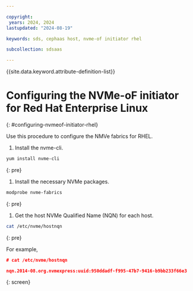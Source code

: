 ```yaml
---

copyright:
 years: 2024, 2024
lastupdated: "2024-08-19"

keywords: sds, cephaas host, nvme-of initiator rhel

subcollection: sdsaas

---
```


{{site.data.keyword.attribute-definition-list}}


# Configuring the NVMe-oF initiator for Red Hat Enterprise Linux
{: #configuring-nvmeof-initiator-rhel}

Use this procedure to configure the NMVe fabrics for RHEL.

1. Install the nvme-cli.

```sh
yum install nvme-cli
```
{: pre}


1. Install the necessary NVMe packages.

```sh
modprobe nvme-fabrics
```
{: pre}


1. Get the host NVMe Qualified Name (NQN) for each host.

```sh
cat /etc/nvme/hostnqn
```
{: pre}

For example,

```json
# cat /etc/nvme/hostnqn

nqn.2014-08.org.nvmexpress:uuid:950ddadf-f995-47b7-9416-b9bb233f66e3
```
{: screen}
